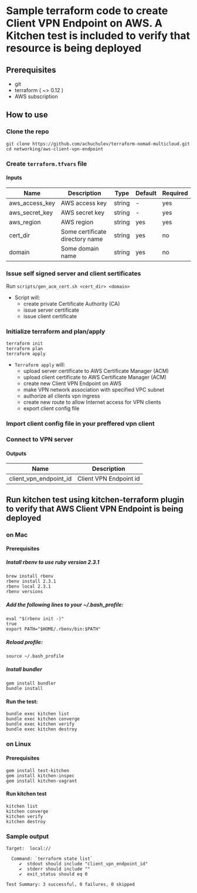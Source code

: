 # Sample terraform code to create Client VPN Endpoint on AWS. A Kitchen test is included to verify that resource is being deployed

## Prerequisites

- git
- terraform ( ~> 0.12 )
- AWS subscription

## How to use

### Clone the repo

```
git clone https://github.com/achuchulev/terraform-nomad-multicloud.git
cd networking/aws-client-vpn-endpoint
```

### Create `terraform.tfvars` file

#### Inputs

| Name  |	Description |	Type |  Default |	Required
| ----- | ----------- | ---- |  ------- | --------
| aws_access_key | AWS access key | string  | -   | yes
| aws_secret_key | AWS secret key | string  | -   | yes
| aws_region | AWS region     | string  | yes | yes
| cert_dir | Some certificate directory name     | string  | yes | no
| domain | Some domain name     | string  | yes | no

### Issue self signed server and client sertificates

Run `scripts/gen_acm_cert.sh <cert_dir> <domain>`

- Script will:
  - create private Certificate Authority (CA)
  - issue server certificate
  - issue client certificate

### Initialize terraform and plan/apply

```
terraform init
terraform plan
terraform apply
```

- `Terraform apply` will:
  - upload server certificate to AWS Certificate Manager (ACM)
  - upload client certificate to AWS Certificate Manager (ACM)
  - create new Client VPN Endpoint on AWS 
  - make VPN network association with specified VPC subnet
  - authorize all clients vpn ingress
  - create new route to allow Internet access for VPN clients
  - export client config file

### Import client config file in your preffered vpn client

### Connect to VPN server

  #### Outputs

| Name  |	Description 
| ----- | ----------- 
| client_vpn_endpoint_id | Client VPN Endpoint id


## Run kitchen test using kitchen-terraform plugin to verify that AWS Client VPN Endpoint is being deployed

### on Mac

#### Prerequisites

##### Install rbenv to use ruby version 2.3.1

```
brew install rbenv
rbenv install 2.3.1
rbenv local 2.3.1
rbenv versions
```

##### Add the following lines to your ~/.bash_profile:

```
eval "$(rbenv init -)"
true
export PATH="$HOME/.rbenv/bin:$PATH"
```

##### Reload profile: 

`source ~/.bash_profile`

##### Install bundler

```
gem install bundler
bundle install
```

#### Run the test: 

```
bundle exec kitchen list
bundle exec kitchen converge
bundle exec kitchen verify
bundle exec kitchen destroy
```

### on Linux

#### Prerequisites

```
gem install test-kitchen
gem install kitchen-inspec
gem install kitchen-vagrant
```

#### Run kitchen test

```
kitchen list
kitchen converge
kitchen verify
kitchen destroy
```

### Sample output

```
Target:  local://

  Command: `terraform state list`
     ✔  stdout should include "client_vpn_endpoint_id"
     ✔  stderr should include ""
     ✔  exit_status should eq 0

Test Summary: 3 successful, 0 failures, 0 skipped
```
